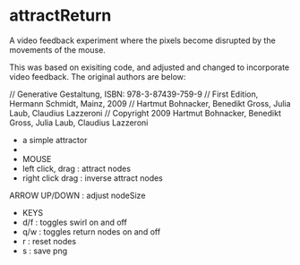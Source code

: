 # attractReturn
A video feedback experiment where the pixels become disrupted by the movements of the mouse.


This was based on exisiting code, and adjusted and changed to incorporate video feedback. The original authors are below:

// Generative Gestaltung, ISBN: 978-3-87439-759-9
// First Edition, Hermann Schmidt, Mainz, 2009
// Hartmut Bohnacker, Benedikt Gross, Julia Laub, Claudius Lazzeroni
// Copyright 2009 Hartmut Bohnacker, Benedikt Gross, Julia Laub, Claudius Lazzeroni


 * a simple attractor
 *
 * MOUSE
 * left click, drag  : attract nodes
 * right click drag  : inverse attract nodes
 
 ARROW UP/DOWN       :  adjust nodeSize
 
 * KEYS
 * d/f               : toggles swirl on and off 
 * q/w               : toggles return nodes on and off
 * r                 : reset nodes
 * s                 : save png
 
